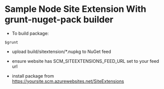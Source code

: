 Sample Node Site Extension With grunt-nuget-pack builder
===

- To build package:
```
$grunt
```

- upload build/sitextension/*.nupkg to NuGet feed

- ensure website has SCM_SITEEXTENSIONS_FEED_URL set to your feed url

- install package from https://yoursite.scm.azurewebsites.net/SiteExtensions
